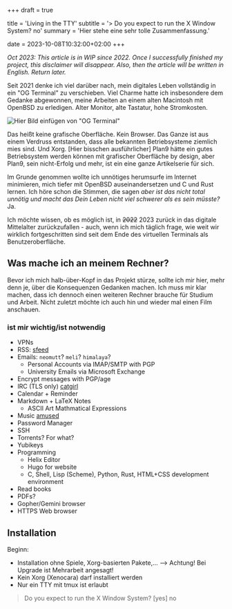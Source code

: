 +++
draft = true

title = 'Living in the TTY'
subtitle = '> Do you expect to run the X Window System? no'
summary = 'Hier stehe eine sehr tolle Zusammenfassung.'

date = 2023-10-08T10:32:00+02:00
+++

*Oct 2023: This article is in WIP since 2022. Once I successfully finished my project, this disclaimer will disappear. Also, then the article will be written in English. Return later.*

Seit 2021 denke ich viel darüber nach, mein digitales Leben vollständig in ein "OG Terminal" zu verschieben. Viel Charme hatte ich insbesondere dem Gedanke abgewonnen, meine Arbeiten an einem alten Macintosh mit OpenBSD zu erledigen. Alter Monitor, alte Tastatur, hohe Stromkosten.

![Hier Bild einfügen von "OG Terminal"]()

Das heißt keine grafische Oberfläche. Kein Browser. Das Ganze ist aus einem Verdruss entstanden, dass alle bekannten Betriebsysteme ziemlich mies sind. Und Xorg. [Hier bisschen ausführlicher] Plan9 hätte ein gutes Betriebsystem werden können mit grafischer Oberfläche by design, aber Plan9, sein nicht-Erfolg und mehr, ist ein eine ganze Artikelserie für sich.

Im Grunde genommen wollte ich unnötiges herumsurfe im Internet minimieren, mich tiefer mit OpenBSD auseinandersetzen und C und Rust lernen. Ich höre schon die Stimmen, die sagen *aber ist das nicht total unnötig und macht das Dein Leben nicht viel schwerer als es sein müsste?* Ja.

Ich möchte wissen, ob es möglich ist, in ~~2022~~ 2023 zurück in das digitale Mittelalter zurückzufallen - auch, wenn ich mich täglich frage, wie weit wir wirklich fortgeschritten sind seit dem Ende des virtuellen Terminals als Benutzeroberfläche.

## Was mache ich an meinem Rechner?

Bevor ich mich halb-über-Kopf in das Projekt stürze, sollte ich mir hier, mehr denn je, über die Konsequenzen Gedanken machen. Ich muss mir klar machen, dass ich dennoch einen weiteren Rechner brauche für Studium und Arbeit. Nicht zuletzt möchte ich auch hin und wieder mal einen Film anschauen.

### ist mir wichtig/ist notwendig

* VPNs
* RSS: [sfeed](https://codemadness.org/sfeed-simple-feed-parser.html)
* Emails: `neomutt`? `meli`? `himalaya`?
	* Personal Accounts via IMAP/SMTP with PGP
	* University Emails via Microsoft Exchange
* Encrypt messages with PGP/age
* IRC (TLS only) [catgirl](https://git.causal.agency/catgirl/about/)
* Calendar + Reminder
* Markdown + LaTeX Notes
	* ASCII Art Mathmatical Expressions
* Music [amused](https://projects.omarpolo.com/amused.html)
* Password Manager
* SSH
* Torrents? For what?
* Yubikeys
* Programming
	* Helix Editor
	* Hugo for website
	* C, Shell, Lisp (Scheme), Python, Rust, HTML+CSS development environment
* Read books
* PDFs?
* Gopher/Gemini browser
* HTTPS Web browser

## Installation

Beginn:

* Installation ohne Spiele, Xorg-basierten Pakete,… --> Achtung! Bei Upgrade ist Mehrarbeit angesagt!
* Kein Xorg (Xenocara) darf installiert werden
* Nur ein TTY mit tmux ist erlaubt

> Do you expect to run the X Window System? [yes]
>no